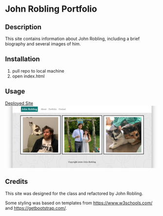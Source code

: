 # John Robling Portfolio

## Description

This site contains information about John Robling, including a brief biography and several images of him.

## Installation
    
1. pull repo to local machine
2. open index.html

## Usage

[Deployed Site](https://roblingjohn.github.io/gt-homework-portfolio/)
![Home](/assets/images/home.png)

## Credits

This site was designed for the class and refactored by John Robling.

Some styling was based on templates from https://www.w3schools.com/ and https://getbootstrap.com/.